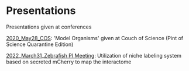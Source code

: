 # Presentations
Presentations given at conferences


[2020_May28_COS](https://github.com/sumeetpalsingh/Presentations/blob/master/2020_May28_COS.pdf): 'Model Organisms' given at Couch of Science (Pint of Science Quarantine Edition)

[2022_March31_Zebrafish PI Meeting](https://github.com/sumeetpalsingh/Presentations/blob/master/sLP_mCherry.pdf): Utilization of niche labeling system based on secreted mCherry to map the interactome
